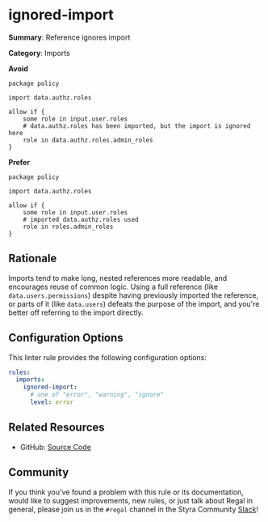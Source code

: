 # ignored-import

**Summary**: Reference ignores import

**Category**: Imports

**Avoid**
```rego
package policy

import data.authz.roles

allow if {
    some role in input.user.roles
    # data.authz.roles has been imported, but the import is ignored here
    role in data.authz.roles.admin_roles
}
```

**Prefer**
```rego
package policy

import data.authz.roles

allow if {
    some role in input.user.roles
    # imported data.authz.roles used
    role in roles.admin_roles
}
```

## Rationale

Imports tend to make long, nested references more readable, and encourages reuse of common logic. Using a full reference
(like `data.users.permissions`) despite having previously imported the reference, or parts of it (like `data.users`)
defeats the purpose of the import, and you're better off referring to the import directly.

## Configuration Options

This linter rule provides the following configuration options:

```yaml
rules:
  imports:
    ignored-import:
      # one of "error", "warning", "ignore"
      level: error
```

## Related Resources

- GitHub: [Source Code](https://github.com/StyraInc/regal/blob/main/bundle/regal/rules/imports/ignored-import/ignored_import.rego)

## Community

If you think you've found a problem with this rule or its documentation, would like to suggest improvements, new rules,
or just talk about Regal in general, please join us in the `#regal` channel in the Styra Community
[Slack](https://inviter.co/styra)!
